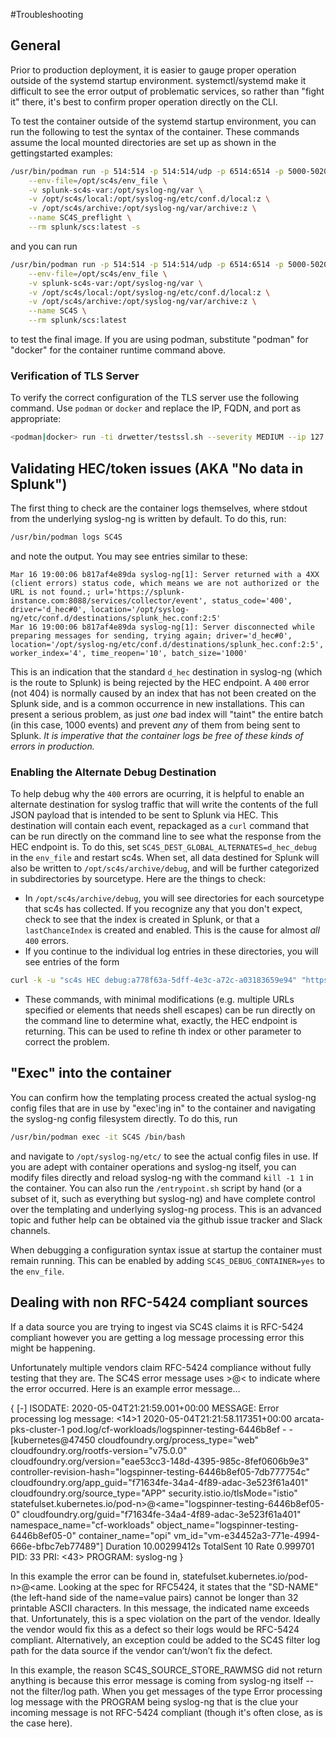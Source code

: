 #Troubleshooting 

## General

Prior to production deployment, it is easier to gauge proper operation outside of the systemd startup environment.  systemctl/systemd
make it difficult to see the error output of problematic services, so rather than "fight it" there, it's best to confirm proper
operation directly on the CLI.

To test the container outside of the systemd startup environment, you can run the following to test the syntax
of the container.  These commands assume the local mounted directories are set up as shown in the gettingstarted
examples:

```bash
/usr/bin/podman run -p 514:514 -p 514:514/udp -p 6514:6514 -p 5000-5020:5000-5020 -p 5000-5020:5000-5020/udp \
    --env-file=/opt/sc4s/env_file \
    -v splunk-sc4s-var:/opt/syslog-ng/var \
    -v /opt/sc4s/local:/opt/syslog-ng/etc/conf.d/local:z \
    -v /opt/sc4s/archive:/opt/syslog-ng/var/archive:z \
    --name SC4S_preflight \
    --rm splunk/scs:latest -s
```

and you can run

```bash
/usr/bin/podman run -p 514:514 -p 514:514/udp -p 6514:6514 -p 5000-5020:5000-5020 -p 5000-5020:5000-5020/udp \
    --env-file=/opt/sc4s/env_file \
    -v splunk-sc4s-var:/opt/syslog-ng/var \
    -v /opt/sc4s/local:/opt/syslog-ng/etc/conf.d/local:z \
    -v /opt/sc4s/archive:/opt/syslog-ng/var/archive:z \
    --name SC4S \
    --rm splunk/scs:latest
```

to test the final image.  If you are using podman, substitute "podman" for "docker" for the container runtime command above.

### Verification of TLS Server

To verify the correct configuration of the TLS server use the following command. Use `podman` or `docker` and replace the IP, FQDN,
and port as appropriate:

```bash
<podman|docker> run -ti drwetter/testssl.sh --severity MEDIUM --ip 127.0.0.1 selfsigned.example.com:6510
```

## Validating HEC/token issues (AKA "No data in Splunk")

The first thing to check are the container logs themselves, where stdout from the underlying syslog-ng is written by default.  To do this,
run:

```bash
/usr/bin/podman logs SC4S
```

and note the output.  You may see entries similar to these:
```
Mar 16 19:00:06 b817af4e89da syslog-ng[1]: Server returned with a 4XX (client errors) status code, which means we are not authorized or the URL is not found.; url='https://splunk-instance.com:8088/services/collector/event', status_code='400', driver='d_hec#0', location='/opt/syslog-ng/etc/conf.d/destinations/splunk_hec.conf:2:5'
Mar 16 19:00:06 b817af4e89da syslog-ng[1]: Server disconnected while preparing messages for sending, trying again; driver='d_hec#0', location='/opt/syslog-ng/etc/conf.d/destinations/splunk_hec.conf:2:5', worker_index='4', time_reopen='10', batch_size='1000'
```
This is an indication that the standard `d_hec` destination in syslog-ng (which is the route to Splunk) is being rejected by the HEC endpoint.
A `400` error (not 404) is normally caused by an index that has not been created on the Splunk side, and is a common occurrence in new
installations.  This can present a serious problem, as just _one_ bad index will "taint" the entire batch (in this case, 1000 events) and
prevent _any_ of them from being sent to Splunk.  _It is imperative that the container logs be free of these kinds of errors in production._

### Enabling the Alternate Debug Destination

To help debug why the `400` errors are ocurring, it is helpful to enable an alternate destination for syslog traffic that will write
the contents of the full JSON payload that is intended to be sent to Splunk via HEC.  This destination will contain each event, repackaged
as a `curl` command that can be run directly on the command line to see what the response from the HEC endpoint is.  To do this, set
`SC4S_DEST_GLOBAL_ALTERNATES=d_hec_debug` in the `env_file` and restart sc4s.  When set, all data destined for Splunk will also be written to
`/opt/sc4s/archive/debug`, and will be further categorized in subdirectories by sourcetype.  Here are the things to check:

* In `/opt/sc4s/archive/debug`, you will see directories for each sourcetype that sc4s has collected. If you recognize any that you
don't expect, check to see that the index is created in Splunk, or that a `lastChanceIndex` is created and enabled.  This is the
cause for almost _all_ `400` errors.
* If you continue to the individual log entries in these directories, you will see entries of the form
```bash
curl -k -u "sc4s HEC debug:a778f63a-5dff-4e3c-a72c-a03183659e94" "https://splunk.smg.aws:8088/services/collector/event" -d '{"time":"1584556114.271","sourcetype":"sc4s:events","source":"SC4S:s_internal","index":"main","host":"e3563b0ea5d8","fields":{"sc4s_syslog_severity":"notice","sc4s_syslog_facility":"syslog","sc4s_loghost":"e3563b0ea5d8","sc4s_fromhostip":"127.0.0.1"},"event":"syslog-ng starting up; version='3.28.1'"}'
```
* These commands, with minimal modifications (e.g. multiple URLs specified or elements that needs shell escapes) can be run directly on the
command line to determine what, exactly, the HEC endpoint is returning.  This can be used to refine th index or other parameter to correct the
problem.

## "Exec" into the container

You can confirm how the templating process created the actual syslog-ng config files that are in use by "exec'ing in" to the container
and navigating the syslog-ng config filesystem directly.  To do this, run
```bash
/usr/bin/podman exec -it SC4S /bin/bash
```
and navigate to `/opt/syslog-ng/etc/` to see the actual config files in use.  If you are adept with container operations and syslog-ng
itself, you can modify files directly and reload syslog-ng with the command `kill -1 1` in the container.
You can also run the `/entrypoint.sh` script by hand (or a subset of it, such as everything
but syslog-ng) and have complete control over the templating and underlying syslog-ng process.
This is an advanced topic and futher help can be obtained via the github issue tracker and Slack channels.

When debugging a configuration syntax issue at startup the container must remain running. This can be enabled by adding `SC4S_DEBUG_CONTAINER=yes` to the `env_file`.

## Dealing with non RFC-5424 compliant sources

If a data source you are trying to ingest via SC4S claims it is RFC-5424 compliant however you are getting a log message processing error this might be happening.

Unfortunately multiple vendors claim RFC-5424 compliance without fully testing that they are. The SC4S error message uses >@< to indicate where the error occurred. Here is an example error message…

{ [-]
   ISODATE: 2020-05-04T21:21:59.001+00:00
   MESSAGE: Error processing log message: <14>1 2020-05-04T21:21:58.117351+00:00 arcata-pks-cluster-1 pod.log/cf-workloads/logspinner-testing-6446b8ef - - [kubernetes@47450 cloudfoundry.org/process_type="web" cloudfoundry.org/rootfs-version="v75.0.0" cloudfoundry.org/version="eae53cc3-148d-4395-985c-8fef0606b9e3" controller-revision-hash="logspinner-testing-6446b8ef05-7db777754c" cloudfoundry.org/app_guid="f71634fe-34a4-4f89-adac-3e523f61a401" cloudfoundry.org/source_type="APP" security.istio.io/tlsMode="istio" statefulset.kubernetes.io/pod-n>@<ame="logspinner-testing-6446b8ef05-0" cloudfoundry.org/guid="f71634fe-34a4-4f89-adac-3e523f61a401" namespace_name="cf-workloads" object_name="logspinner-testing-6446b8ef05-0" container_name="opi" vm_id="vm-e34452a3-771e-4994-666e-bfbc7eb77489"] Duration 10.00299412s TotalSent 10 Rate 0.999701 
   PID: 33
   PRI: <43>
   PROGRAM: syslog-ng
} 

In this example the error can be found in, statefulset.kubernetes.io/pod-n>@<ame. Looking at the spec for RFC5424, it states that the "SD-NAME" (the left-hand side of the name=value pairs) cannot be longer than 32 printable ASCII characters. In this message, the indicated name exceeds that. Unfortunately, this is a spec violation on the part of the vendor. Ideally the vendor would fix this as a defect so their logs would be RFC-5424 compliant. Alternatively, an exception could be added to the SC4S filter log path for the data source if the vendor can’t/won’t fix the defect. 

In this example, the reason SC4S_SOURCE_STORE_RAWMSG did not return anything is because this error message is coming from syslog-ng itself -- not the filter/log path. When you get messages of the type Error processing log message with the PROGRAM being syslog-ng that is the clue your incoming message is not RFC-5424 compliant (though it's often close, as is the case here).
